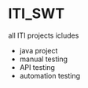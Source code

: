 # ITI_SWT
all ITI projects
icludes

- java project
- manual testing
- API testing
- automation testing
